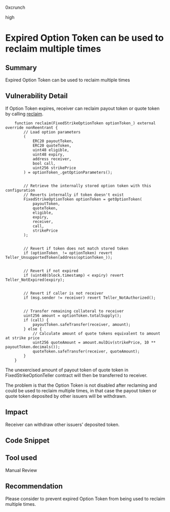 0xcrunch

high

# Expired Option Token can be used to reclaim multiple times

## Summary

Expired Option Token can be used to reclaim multiple times

## Vulnerability Detail

If Option Token expires, receiver can reclaim payout token or quote token by calling [reclaim](https://github.com/sherlock-audit/2023-06-bond/blob/main/options/src/fixed-strike/FixedStrikeOptionTeller.sol#L395).
```solidity
    function reclaim(FixedStrikeOptionToken optionToken_) external override nonReentrant {
        // Load option parameters
        (
            ERC20 payoutToken,
            ERC20 quoteToken,
            uint48 eligible,
            uint48 expiry,
            address receiver,
            bool call,
            uint256 strikePrice
        ) = optionToken_.getOptionParameters();


        // Retrieve the internally stored option token with this configuration
        // Reverts internally if token doesn't exist
        FixedStrikeOptionToken optionToken = getOptionToken(
            payoutToken,
            quoteToken,
            eligible,
            expiry,
            receiver,
            call,
            strikePrice
        );


        // Revert if token does not match stored token
        if (optionToken_ != optionToken) revert Teller_UnsupportedToken(address(optionToken_));


        // Revert if not expired
        if (uint48(block.timestamp) < expiry) revert Teller_NotExpired(expiry);


        // Revert if caller is not receiver
        if (msg.sender != receiver) revert Teller_NotAuthorized();


        // Transfer remaining collateral to receiver
        uint256 amount = optionToken.totalSupply();
        if (call) {
            payoutToken.safeTransfer(receiver, amount);
        } else {
            // Calculate amount of quote tokens equivalent to amount at strike price
            uint256 quoteAmount = amount.mulDiv(strikePrice, 10 ** payoutToken.decimals());
            quoteToken.safeTransfer(receiver, quoteAmount);
        }
    }
```
The unexercised amount of payout token of quote token in FixedStrikeOptionTeller contract will then be transferred to receiver. 

The problem is that the Option Token is not disabled after reclaming and could be used to reclaim multiple times, in that case the payout token or quote token deposited by other issuers will be withdrawn.

## Impact

Receiver can withdraw other issuers' deposited token.

## Code Snippet

## Tool used

Manual Review

## Recommendation

Please consider to prevent expired Option Token from being used to reclaim multiple times.
